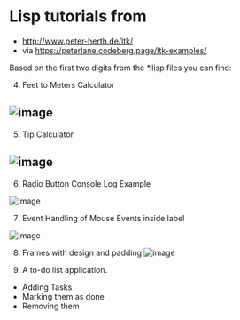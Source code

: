 # Lisp tutorials from
- http://www.peter-herth.de/ltk/
- via https://peterlane.codeberg.page/ltk-examples/

Based on the first two digits from the *.lisp files you can find:

4. Feet to Meters Calculator

![image](https://github.com/art3xias23/clisp-ltk-tutorials/assets/23562239/6305c081-bd29-48de-b2e4-b38fd93ce262)
-----
5. Tip Calculator
   
![image](https://github.com/art3xias23/clisp-ltk-tutorials/assets/23562239/fdf64b7c-344c-4c65-b569-4b261c4f1db0)
-----
6. Radio Button Console Log Example
   
![image](https://github.com/art3xias23/clisp-ltk-tutorials/assets/23562239/7a769f41-cd55-4e78-b1eb-ff9ccb460c2c)

7. Event Handling of Mouse Events inside label

![image](https://github.com/art3xias23/clisp-ltk-tutorials/assets/23562239/6aca2625-e959-4336-b804-56f07d8cb848)

8. Frames with design and padding
![image](https://github.com/art3xias23/clisp-ltk-tutorials/assets/23562239/dd860d69-e5e7-4239-9fe7-57c9f435faf0)

20. A to-do list application. 
 - Adding Tasks
 - Marking them as done
 - Removing them


